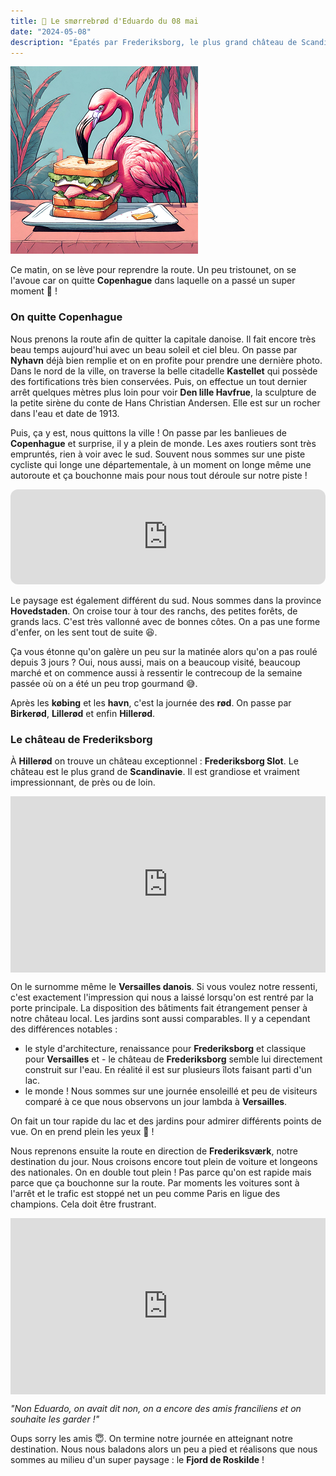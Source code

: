 ```yaml
---
title: 🥪 Le smørrebrød d'Eduardo du 08 mai
date: "2024-05-08"
description: "Épatés par Frederiksborg, le plus grand château de Scandinavie !"
---
```


![Smorrebrod d'Eduardo](../smorrebrod_eduardo.png)

Ce matin, on se lève pour reprendre la route. Un peu tristounet, on se l'avoue car on quitte **Copenhague** dans laquelle on a passé un super moment 🤗 !

### On quitte Copenhague 

Nous prenons la route afin de quitter la capitale danoise. Il fait encore très beau temps aujourd'hui avec un beau soleil et ciel bleu. On passe par **Nyhavn** déjà bien remplie et on en profite pour prendre une dernière photo. Dans le nord de la ville, on traverse la belle citadelle **Kastellet** qui possède des fortifications très bien conservées. Puis, on effectue un tout dernier arrêt quelques mètres plus loin pour voir **Den lille Havfrue**, la sculpture de la petite sirène du conte de Hans Christian Andersen. Elle est sur un rocher dans l'eau et date de 1913.

Puis, ça y est, nous quittons la ville ! On passe par les banlieues de **Copenhague** et surprise, il y a plein de monde. Les axes routiers sont très empruntés, rien à voir avec le sud. Souvent nous sommes sur une piste cycliste qui longe une départementale, à un moment on longe même une autoroute et ça bouchonne mais pour nous tout déroule sur notre piste !

<iframe style="border-radius:12px" src="https://open.spotify.com/embed/track/0hKF8N8aflF1uDzEEnPr2j?utm_source=generator" width="100%" height="152" frameBorder="0" allow="autoplay; clipboard-write; encrypted-media; picture-in-picture" loading="lazy"></iframe>

Le paysage est également différent du sud. Nous sommes dans la province **Hovedstaden**. On croise tour à tour des ranchs, des petites forêts, de grands lacs. C'est très vallonné avec de bonnes côtes. On a pas une forme d'enfer, on les sent tout de suite 😆.

Ça vous étonne qu'on galère un peu sur la matinée alors qu'on a pas roulé depuis 3 jours ? Oui, nous aussi, mais on a beaucoup visité, beaucoup marché et on commence aussi à ressentir le contrecoup de la semaine passée où on a été un peu trop gourmand 😅.


Après les **købing** et les **havn**, c'est la journée des **rød**. On passe par **Birkerød**, **Lillerød** et enfin **Hillerød**.

### Le château de Frederiksborg

À **Hillerød** on trouve un château exceptionnel : **Frederiksborg Slot**. Le château est le plus grand de **Scandinavie**. Il est grandiose et vraiment impressionnant, de près ou de loin.

<div style="width: 100%; height: 0; position: relative; padding-bottom: 56%;"><iframe src="https://giphy.com/embed/1pA2TskF33668iVDaW" style="top: 0; left: 0; width: 100%; height: 100%; position: absolute; border: 0;" allowfullscreen scrolling="no" allow="encrypted-media;" class="giphy-embed"></iframe></div>

On le surnomme même le **Versailles danois**. Si vous voulez notre ressenti, c'est exactement l'impression qui nous a laissé lorsqu'on est rentré par la porte principale. La disposition des bâtiments fait étrangement penser à notre château local. Les jardins sont aussi comparables. Il y a cependant des différences notables :

- le style d'architecture, renaissance pour **Frederiksborg** et classique pour **Versailles** et - le château de **Frederiksborg** semble lui directement construit sur l'eau. En réalité il est sur plusieurs îlots faisant parti d'un lac.
- le monde ! Nous sommes sur une journée ensoleillé et peu de visiteurs comparé à ce que nous observons un jour lambda à **Versailles**.

On fait un tour rapide du lac et des jardins pour admirer différents points de vue. On en prend plein les yeux 🤩 !

Nous reprenons ensuite la route en direction de **Frederiksværk**, notre destination du jour. Nous croisons encore tout plein de voiture et longeons des nationales. On en double tout plein ! Pas parce qu'on est rapide mais parce que ça bouchonne sur la route. Par moments les voitures sont à l'arrêt et le trafic est stoppé net un peu comme Paris en ligue des champions. Cela doit être frustrant.

<div style="width: 100%; height: 0; position: relative; padding-bottom: 56%;"><iframe src="https://giphy.com/embed/S100e4ef9mDleByH8T" style="top: 0; left: 0; width: 100%; height: 100%; position: absolute; border: 0;" allowfullscreen scrolling="no" allow="encrypted-media;" class="giphy-embed"></iframe></div>

*"Non Eduardo, on avait dit non, on a encore des amis franciliens et on souhaite les garder !"*

Oups sorry les amis 😇. On termine notre journée en atteignant notre destination. Nous nous baladons alors un peu a pied et réalisons que nous sommes au milieu d'un super paysage : le **Fjord de Roskilde** !
